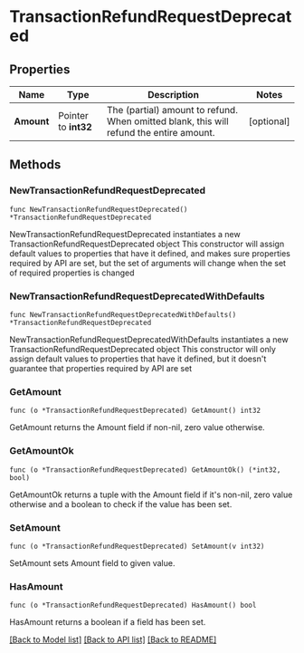 # TransactionRefundRequestDeprecated

## Properties

Name | Type | Description | Notes
------------ | ------------- | ------------- | -------------
**Amount** | Pointer to **int32** | The (partial) amount to refund.  When omitted blank, this will refund the entire amount. | [optional] 

## Methods

### NewTransactionRefundRequestDeprecated

`func NewTransactionRefundRequestDeprecated() *TransactionRefundRequestDeprecated`

NewTransactionRefundRequestDeprecated instantiates a new TransactionRefundRequestDeprecated object
This constructor will assign default values to properties that have it defined,
and makes sure properties required by API are set, but the set of arguments
will change when the set of required properties is changed

### NewTransactionRefundRequestDeprecatedWithDefaults

`func NewTransactionRefundRequestDeprecatedWithDefaults() *TransactionRefundRequestDeprecated`

NewTransactionRefundRequestDeprecatedWithDefaults instantiates a new TransactionRefundRequestDeprecated object
This constructor will only assign default values to properties that have it defined,
but it doesn't guarantee that properties required by API are set

### GetAmount

`func (o *TransactionRefundRequestDeprecated) GetAmount() int32`

GetAmount returns the Amount field if non-nil, zero value otherwise.

### GetAmountOk

`func (o *TransactionRefundRequestDeprecated) GetAmountOk() (*int32, bool)`

GetAmountOk returns a tuple with the Amount field if it's non-nil, zero value otherwise
and a boolean to check if the value has been set.

### SetAmount

`func (o *TransactionRefundRequestDeprecated) SetAmount(v int32)`

SetAmount sets Amount field to given value.

### HasAmount

`func (o *TransactionRefundRequestDeprecated) HasAmount() bool`

HasAmount returns a boolean if a field has been set.


[[Back to Model list]](../README.md#documentation-for-models) [[Back to API list]](../README.md#documentation-for-api-endpoints) [[Back to README]](../README.md)


